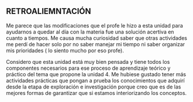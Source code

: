 RETROALIEMNTACIÓN
-
Me parece que las modificaciones que el profe le hizo a esta unidad para ayudarnos a quedar al día con la materia fue una solución acertiva en cuanto a tiempos. Me causa mucha curiosidad saber que otras actividades me perdí de hacer solo por no saber manejar mi tiempo ni saber organizar mis prioridades ( lo siento mucho por eso profe). 

Considero que esta unidad está muy bien pensada y tiene todos los componentes necesarios para ese proceso de aprendizaje teórico y práctico del tema que propone la unidad 4. Me hubiese gustado tener más actividades prácticas que pongan a prueba los conocimientos que adquirí desde la etapa de exploración e investigación porque creo que es de las mejores formas de garantizar que si estamos interiorizando los conceptos. 
